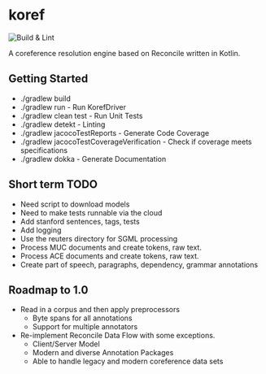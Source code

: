 # koref
![Build & Lint](https://github.com/nathan-gilbert/koref/workflows/Build%20&%20Lint/badge.svg?branch=master)

A coreference resolution engine based on Reconcile written in Kotlin.

## Getting Started

- ./gradlew build
- ./gradlew run - Run KorefDriver
- ./gradlew clean test - Run Unit Tests
- ./gradlew detekt - Linting
- ./gradlew jacocoTestReports - Generate Code Coverage
- ./gradlew jacocoTestCoverageVerification - Check if coverage meets specifications
- ./gradlew dokka - Generate Documentation

## Short term TODO

- Need script to download models
- Need to make tests runnable via the cloud
- Add stanford sentences, tags, tests
- Add logging
- Use the reuters directory for SGML processing
- Process MUC documents and create tokens, raw text.
- Process ACE documents and create tokens, raw text.
- Create part of speech, paragraphs, dependency, grammar annotations

## Roadmap to 1.0

- Read in a corpus and then apply preprocessors
    - Byte spans for all annotations
    - Support for multiple annotators
- Re-implement Reconcile Data Flow with some exceptions.
    - Client/Server Model
    - Modern and diverse Annotation Packages
    - Able to handle legacy and modern coreference data sets

